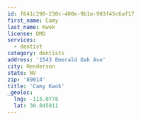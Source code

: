 ```yaml
---
id: f641c290-230c-400e-9b1e-903f45c6af17
first_name: Camy
last_name: Kwok
license: DMD
services:
  - dentist
category: dentists
address: '1543 Emerald Oak Ave'
city: Henderson
state: NV
zip: '89014'
title: 'Camy Kwok'
_geoloc:
  lng: -115.0778
  lat: 36.045811
---
```

